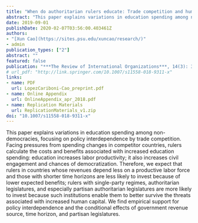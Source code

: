 ```yaml
---
title: "When do authoritarian rulers educate: Trade competition and human capital investment in Non-Democracies"
abstract: "This paper explains variations in education spending among non-democracies, focusing on policy interdependence by trade competition. Facing pressures from spending changes in competitor countries, rulers calculate the costs and benefits associated with increased education spending: education increases labor productivity; it also increases civil engagement and chances of democratization. Therefore, we expect that rulers in countries whose revenues depend less on a productive labor force and those with shorter time horizons are less likely to invest because of lower expected benefits; rulers with single-party regimes, authoritarian legislatures, and especially partisan authoritarian legislatures are more likely to invest because such institutions enable them to better survive the threats associated with increased human capital. We find empirical support for policy interdependence and the conditional effects of government revenue source, time horizon, and partisan legislatures."
date: 2019-09-01
publishDate: 2020-02-07T03:56:00.403461Z
authors: 
- "[Xun Cao](https://sites.psu.edu/xuncao/research/)"
- admin
publication_types: ["2"]
abstract: ""
featured: false
publication: "***The Review of International Organizations***, 14(3): 367–405"
# url_pdf: "http://link.springer.com/10.1007/s11558-018-9311-x"
links:
- name: PDF
  url: LopezCariboni-Cao_preprint.pdf
- name: Online Appendix
  url: OnlineAppendix_apr_2018.pdf
- name: Replication Materials
  url: ReplicationMaterials_v1.zip
doi: "10.1007/s11558-018-9311-x"
---
```


This paper explains variations in education spending among non-democracies, focusing on policy interdependence by trade competition. Facing pressures from spending changes in competitor countries, rulers calculate the costs and benefits associated with increased education spending: education increases labor productivity; it also increases civil engagement and chances of democratization. Therefore, we expect that rulers in countries whose revenues depend less on a productive labor force and those with shorter time horizons are less likely to invest because of lower expected benefits; rulers with single-party regimes, authoritarian legislatures, and especially partisan authoritarian legislatures are more likely to invest because such institutions enable them to better survive the threats associated with increased human capital. We find empirical support for policy interdependence and the conditional effects of government revenue source, time horizon, and partisan legislatures.

